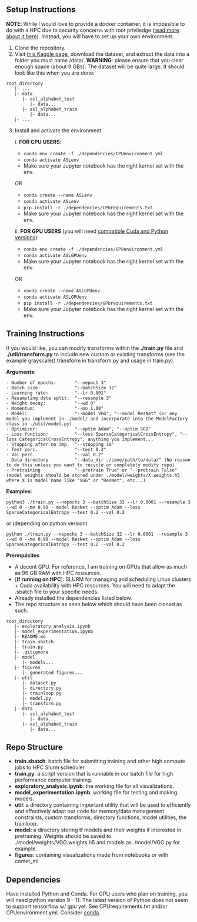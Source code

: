 ## **Setup Instructions**

**NOTE**: While I would love to provide a docker container, it is impossible to do with a HPC due to security concerns with root priviledge ([read more about it here](https://waterprogramming.wordpress.com/2022/05/25/containerizing-your-code-for-hpc-docker-singularity/)). Instead, you will have to set up your own environment.

1. Clone the repository.
2. Visit [this Kaggle page](https://www.kaggle.com/datasets/grassknoted/asl-alphabet), download the dataset, and extract the data into a folder you must name /data/. **WARNING**: please ensure that you clear enough space (about 9 GBs). The dataset will be quite large. It should look like this when you are done:

```
root_directory
   |- ...
   |- data
      |- asl_alphabet_test
         |- data...
      |- asl_alphabet_train
         |- data...
   |- ...
```

3. Install and activate the environment.
   
   i. **FOR CPU USERS**:

   - `conda env create -f ./dependencies/CPUenvironment.yml`
   - `conda activate ASLenv`
   - Make sure your Jupyter notebook has the right kernel set with the env.

   OR

   - `conda create --name ASLenv`
   - `conda activate ASLenv`
   - `pip install -r ./dependencies/CPUrequirements.txt`
   - Make sure your Jupyter notebook has the right kernel set with the env.

   ii. **FOR GPU USERS** (you will need [compatible Cuda and Python versions](https://www.tensorflow.org/install/source#gpu)):

   - `conda env create -f ./dependencies/GPUenvironment.yml`
   - `conda activate ASLGPUenv`
   - Make sure your Jupyter notebook has the right kernel set with the env.

   OR

   - `conda create --name ASLGPUenv`
   - `conda activate ASLGPUenv`
   - `pip install -r ./dependencies/GPUrequirements.txt`
   - Make sure your Jupyter notebook has the right kernel set with the env.

## **Training Instructions**

If you would like, you can modify transforms within the **./train.py** file and **./util/transform.py** to include new custom or existing transforms (see the example grayscale() transform in transform.py and usage in train.py).

**Arguments**:

```
- Number of epochs:       "--nepoch 3"
- Batch size:             "--batchSize 32"
- Learning rate:          "--lr 0.001"
- Resampling data split:  "--resample 3"
- Weight decay:           "--wd 0"
- Momentum:               "--mo 1.00"
- Model:                  "--model VGG", "--model ResNet" (or any model you implement in ./model/ and incorporate into the ModelFactory class in ./util/model.py)
- Optimizer:              "--optim Adam", "--optim SGD"
- Loss function:          "--loss SparseCategoricalCrossEntropy", "--loss CategoricalCrossEntropy", anything you implement...
- Stopping after no imp.  "--stopping 10"
- Test perc.              "--test 0.2"
- Val perc.               "--val 0.2"
- Data directory          "--data_dir ./some/path/to/data/" (No reason to do this unless you want to recycle or completely modify repo)
- Pretraining             "--pretrain True" or "--pretrain False" (model weights should be stored under ./model/weights/X.weights.h5 where X is model name like "VGG" or "ResNet", etc...)
```

**Examples**:

`python3 ./train.py --nepochs 3 --batchSize 32 --lr 0.0001 --resample 3 --wd 0 --mo 0.98 --model ResNet --optim Adam --loss SparseCategoricalEntropy --test 0.2 --val 0.2`

or (depending on python version)

`python ./train.py --nepochs 3 --batchSize 32 --lr 0.0001 --resample 3 --wd 0 --mo 0.98 --model ResNet --optim Adam --loss SparseCategoricalEntropy --test 0.2 --val 0.2`

**Prerequisites**

- A decent GPU. For reference, I am training on GPUs that allow as much as 96 GB RAM with HPC resources.
- [**If running on HPC**]: SLURM for managing and scheduling Linux clusters + Cuda availability with HPC resources. You will need to adapt the .sbatch file to your specific needs.
- Already installed the dependencies listed below.
- The repo structure as seen below which should have been cloned as such.

```
root_directory
   |- exploratory_analysis.ipynb
   |- model_experimentation.ipynb
   |- README.md
   |- train.sbatch
   |- train.py
   |- .gitignore
   |- model
      |- models...
   |- figures
      |- generated figures...
   |- util
      |- dataset.py
      |- directory.py
      |- trainloop.py
      |- model.py
      |- transform.py
   |- data
      |- asl_alphabet_test
         |- data...
      |- asl_alphabet_train
         |- data...
```

## **Repo Structure**

- **train.sbatch**: batch file for submitting training and other high compute jobs to HPC Slurm scheduler.
- **train.py**: a script version that is runnable in our batch file for high performance computer training.
- **exploratory_analysis.ipynb**: the working file for all visualizations.
- **model_experimentation.ipynb**: working file for testing and making models.
- **util**: a directory containing important utility that will be used to efficiently and effectively adapt our code for memory/data management constraints, custom transforms, directory functions, model utilities, the trainloop.
- **model**: a directory storing tf models and their weights if interested in pretraining. Weights should be saved to ./model/weights/VGG.weights.h5 and models as ./model/VGG.py for example.
- **figures**: containing visualizations made from notebooks or with comet_ml

## **Dependencies**

Have installed Python and Conda. For GPU users who plan on training, you will need python version 9 - 11. The latest version of Python does not seem to support tensorflow w/ gpu yet.
See CPUrequirements.txt and/or CPUenvironment.yml. Consider [conda](https://docs.conda.io/en/latest/).
